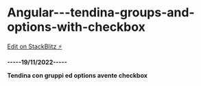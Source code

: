 # Angular---tendina-groups-and-options-with-checkbox

[Edit on StackBlitz ⚡️](https://stackblitz.com/edit/angular-f5mizr-laya5x)


**-----19/11/2022-----**

**Tendina con gruppi ed options avente checkbox**